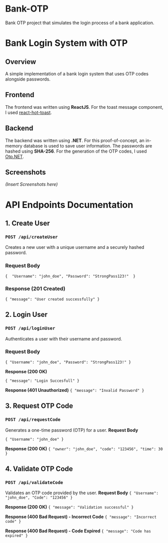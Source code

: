# Bank-OTP
Bank OTP project that simulates the login process of a bank application.
# Bank Login System with OTP

## Overview

A simple implementation of a bank login system that uses OTP codes alongside passwords.

## Frontend

The frontend was written using **ReactJS**. For the toast message component, I used [react-hot-toast](https://react-hot-toast.com/).

## Backend

The backend was written using **.NET**. For this proof-of-concept, an in-memory database is used to save user information. The passwords are hashed using **SHA-256**. For the generation of the OTP codes, I used [Otp.NET](https://www.nuget.org/packages/Otp.NET/1.2.2).

## Screenshots

*(Insert Screenshots here)*


# API Endpoints Documentation
## 1. **Create User**

### `POST /api/createUser`

Creates a new user with a unique username and a securely hashed password.

### **Request Body**
``{ 
	"Username": "john_doe", "Password": "StrongPass123!" 
	}``
### **Response (201 Created)**
``{
  "message": "User created successfully"
}``
## 2. **Login User**

### `POST /api/loginUser`

Authenticates a user with their username and password.

### **Request Body**

``
{ "Username": "john_doe", "Password": "StrongPass123!" }
``

**Response (200 OK)**

``{
  "message": "Login Succesfull"
}
``

**Response (401 Unauthorized)**
``{
  "message": "Invalid Password"
}
``
## 3. **Request OTP Code**

### `POST /api/requestCode`

Generates a one-time password (OTP) for a user.
**Request Body**

``{
  "Username": "john_doe"
}
``

**Response (200 OK)**
``{
  "owner": "john_doe",
  "code": "123456",
  "time": 30
}
``
## 4. **Validate OTP Code**

### `POST /api/validateCode`

Validates an OTP code provided by the user.
**Request Body**
``{
  "Username": "john_doe",
  "Code": "123456"
}
``

**Response (200 OK)**
``{
  "message": "Validation successful"
}
``

**Response (400 Bad Request) - Incorrect Code**
``{
  "message": "Incorrect code"
}``

**Response (400 Bad Request) - Code Expired**
``{
  "message": "Code has expired"
}
``
